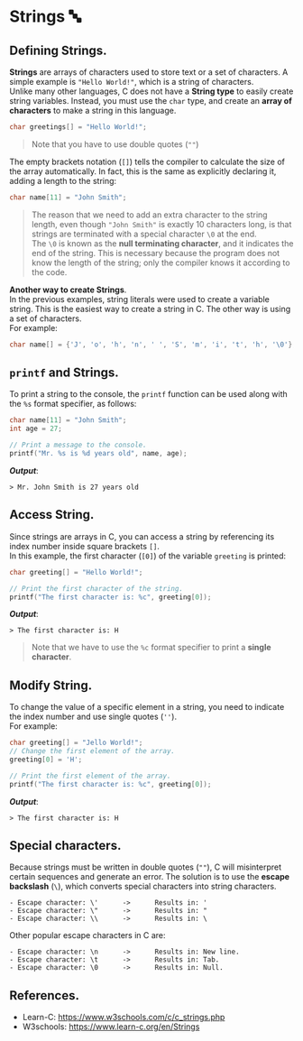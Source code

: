 # Strings 🔤
## Defining Strings.
**Strings** are arrays of characters used to store text or a set of characters. A simple example is `"Hello World!"`, which is a string of characters.<br>
Unlike many other languages, C does not have a **String type** to easily create string variables. Instead, you must use the `char` type, and create an **array of characters** to make a string in this language.
```c
char greetings[] = "Hello World!";
```
> Note that you have to use double quotes (`""`)

The empty brackets notation (`[]`) tells the compiler to calculate the size of the array automatically. In fact, this is the same as explicitly declaring it, adding a length to the string:
```c
char name[11] = "John Smith";
```
> The reason that we need to add an extra character to the string length, even though `"John Smith"` is exactly 10 characters long, is that strings are terminated with a special character `\0` at the end.<br>
> The `\0` is known as the **null terminating character**, and it indicates the end of the string. This is necessary because the program does not know the length of the string; only the compiler knows it according to the code.

**Another way to create Strings**.<br>
In the previous examples, string literals were used to create a variable string. This is the easiest way to create a string in C. The other way is using a set of characters.<br>
For example:
```c
char name[] = {'J', 'o', 'h', 'n', ' ', 'S', 'm', 'i', 't', 'h', '\0'};
```

## `printf` and Strings.
To print a string to the console, the `printf` function can be used along with the `%s` format specifier, as follows:
```c
char name[11] = "John Smith";
int age = 27;

// Print a message to the console.
printf("Mr. %s is %d years old", name, age);
```
***Output***:
```
> Mr. John Smith is 27 years old
```

## Access String.
Since strings are arrays in C, you can access a string by referencing its index number inside square brackets `[]`.<br>
In this example, the first character (`[0]`) of the variable `greeting` is printed:
```c
char greeting[] = "Hello World!";

// Print the first character of the string.
printf("The first character is: %c", greeting[0]);
```
***Output***:
```
> The first character is: H
```
> Note that we have to use the `%c` format specifier to print a **single character**.

## Modify String.
To change the value of a specific element in a string, you need to indicate the index number and use single quotes (`''`).<br>
For example:
```c
char greeting[] = "Jello World!";                                           // greeting[0] is: 'J'.
// Change the first element of the array.
greeting[0] = 'H';                                                          // Now greeting[0] is: 'H'.

// Print the first element of the array.
printf("The first character is: %c", greeting[0]);
```
***Output***:
```
> The first character is: H
```

## Special characters.
Because strings must be written in double quotes (`""`), C will misinterpret certain sequences and generate an error. The solution is to use the **escape backslash** (`\`), which converts special characters into string characters.
```
- Escape character: \'      ->      Results in: '
- Escape character: \"      ->      Results in: "
- Escape character: \\      ->      Results in: \
```

Other popular escape characters in C are:
```
- Escape character: \n      ->      Results in: New line.
- Escape character: \t      ->      Results in: Tab.
- Escape character: \0      ->      Results in: Null.
```

## References.
- Learn-C: https://www.w3schools.com/c/c_strings.php
- W3schools: https://www.learn-c.org/en/Strings